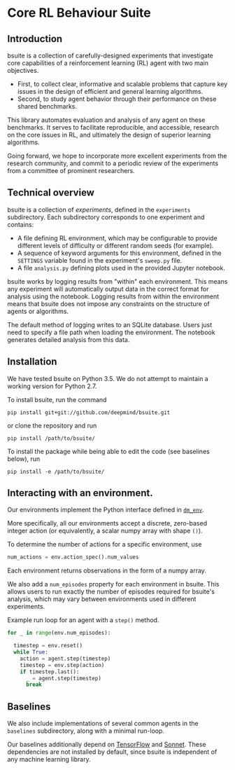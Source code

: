 # Core RL Behaviour Suite

## Introduction

bsuite is a collection of carefully-designed experiments that investigate core
capabilities of a reinforcement learning (RL) agent with two main objectives.

- First, to collect clear, informative and scalable problems that capture key
  issues in the design of efficient and general learning algorithms.
- Second, to study agent behavior through their performance on these shared
  benchmarks.

This library automates evaluation and analysis of any agent on these benchmarks.
It serves to facilitate reproducible, and accessible, research on the core
issues in RL, and ultimately the design of superior learning algorithms.

Going forward, we hope to incorporate more excellent experiments from the
research community, and commit to a periodic review of the experiments from a
committee of prominent researchers.

## Technical overview

bsuite is a collection of _experiments_, defined in the `experiments`
subdirectory. Each subdirectory corresponds to one experiment and contains:

- A file defining RL environment, which may be configurable to provide different
  levels of difficulty or different random seeds (for example).
- A sequence of keyword arguments for this environment, defined in the
  `SETTINGS` variable found in the experiment's `sweep.py` file.
- A file `analysis.py` defining plots used in the provided Jupyter notebook.

bsuite works by logging results from "within" each environment. This means any
experiment will automatically output data in the correct format for analysis
using the notebook. Logging results from within the environment means that
bsuite does not impose any constraints on the structure of agents or algorithms.

The default method of logging writes to an SQLite database. Users just need to
specify a file path when loading the environment. The notebook generates
detailed analysis from this data.

## Installation

We have tested bsuite on Python 3.5. We do not attempt to maintain a working
version for Python 2.7.

To install bsuite, run the command

```
pip install git+git://github.com/deepmind/bsuite.git
```

or clone the repository and run

```
pip install /path/to/bsuite/
```

To install the package while being able to edit the code (see baselines below),
run

```
pip install -e /path/to/bsuite/
```

## Interacting with an environment.

Our environments implement the Python interface defined in [`dm_env`](https://github.com/deepmind/dm_env/docs/index.md).

More specifically, all our environments accept a discrete, zero-based integer
action (or equivalently, a scalar numpy array with shape `()`).

To determine the number of actions for a specific environment, use

```python
num_actions = env.action_spec().num_values
```

Each environment returns observations in the form of a numpy array.

We also add a `num_episodes` property for each environment in bsuite. This
allows users to run exactly the number of episodes required for bsuite's
analysis, which may vary between environments used in different experiments.

Example run loop for an agent with a `step()` method.

```python
for _ in range(env.num_episodes):

  timestep = env.reset()
  while True:
    action = agent.step(timestep)
    timestep = env.step(action)
    if timestep.last():
      _ = agent.step(timestep)
      break
```

## Baselines

We also include implementations of several common agents in the `baselines`
subdirectory, along with a minimal run-loop.

Our baselines additionally depend on [TensorFlow](http://tensorflow.org) and
[Sonnet](https://github.com/deepmind/sonnet). These dependencies are not
installed by default, since bsuite is independent of any machine learning
library.
